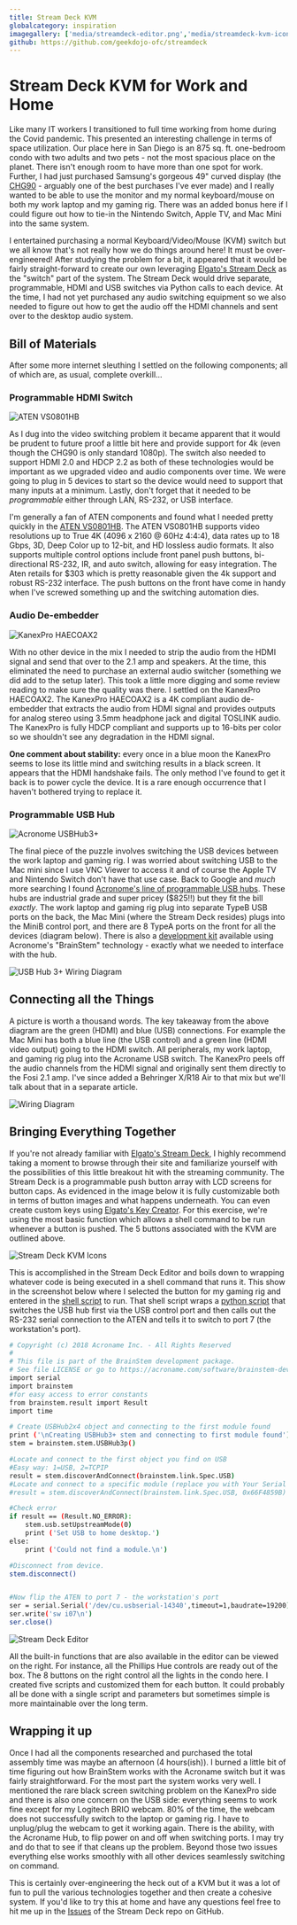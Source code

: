 ```yaml
---
title: Stream Deck KVM
globalcategory: inspiration
imagegallery: ['media/streamdeck-editor.png','media/streamdeck-kvm-icons.png','media/workstationsetup.png','media/vs0801hb.jpg','media/kanexpro.jpeg','media/s79-acrosite-str.jpg']
github: https://github.com/geekdojo-ofc/streamdeck
---
```


# Stream Deck KVM for Work and Home

Like many IT workers I transitioned to full time working from home during the Covid pandemic. This presented an interesting challenge in terms of space utilization. Our place here in San Diego is an 875 sq. ft. one-bedroom condo with two adults and two pets - not the most spacious place on the planet. There isn't enough room to have more than one spot for work. Further, I had just purchased Samsung's gorgeous 49" curved display (the [CHG90](https://www.samsung.com/us/computing/monitors/gaming/49--chg90-qled-gaming-monitor-lc49hg90dmnxza/?cid=sem-mktg-pfs-mon-us-google-na-06012022-190128-&ds_e=GOOGLE-cr:0-pl:301662614-&ds_c=FF~GMG-Specific+Models_CN~Monitors_PH~on_MK~usnat_BS~vd_PR~mon_SB~gamm_FS~lo_CA~kew_KS~ba_MT~exact-&ds_ag=AG~chg90_MK~usnat_AT~ta_MD~h_PK~roah_PB~google_AI~no_TG~mas_SA~na-&ds_k=samsung+chg90&gclid=CjwKCAjw5NqVBhAjEiwAeCa97eeV5PUPFUobw-3AqOPFOA5gRV7vgfrK-KKgO4_VWq6NtzGB8tg6GBoCEa0QAvD_BwE&gclsrc=aw.ds) - arguably one of the best purchases I've ever made) and I really wanted to be able to use the monitor and my normal keyboard/mouse on both my work laptop and my gaming rig. There was an added bonus here if I could figure out how to tie-in the Nintendo Switch, Apple TV, and Mac Mini into the same system.

I entertained purchasing a normal Keyboard/Video/Mouse (KVM) switch but we all know that's not really how we do things around here! It must be over-engineered! After studying the problem for a bit, it appeared that it would be fairly straight-forward to create our own leveraging [Elgato's Stream Deck](https://www.elgato.com/en/stream-deck) as the "switch" part of the system. The Stream Deck would drive separate, programmable, HDMI and USB switches via Python calls to each device. At the time, I had not yet purchased any audio switching equipment so we also needed to figure out how to get the audio off the HDMI channels and sent over to the desktop audio system.

## Bill of Materials

After some more internet sleuthing I settled on the following components; all of which are, as usual, complete overkill...

### Programmable HDMI Switch

![ATEN VS0801HB](media/vs0801hb.jpg)

As I dug into the video switching problem it became apparent that it would be prudent to future proof a little bit here and provide support for 4k (even though the CHG90 is only standard 1080p). The switch also needed to support HDMI 2.0 and HDCP 2.2 as both of these technologies would be important as we upgraded video and audio components over time. We were going to plug in 5 devices to start so the device would need to support that many inputs at a minimum. Lastly, don't forget that it needed to be *programmable* either through LAN, RS-232, or USB interface.

I'm generally a fan of ATEN components and found what I needed pretty quickly in the [ATEN VS0801HB](https://www.aten.com/global/en/products/professional-audiovideo/video-switches/vs0801hb/). The ATEN VS0801HB supports video resolutions up to True 4K (4096 x 2160 @ 60Hz 4:4:4), data rates up to 18 Gbps, 3D, Deep Color up to 12-bit, and HD lossless audio formats. It also supports multiple  control options include front panel push buttons, bi-directional RS-232, IR, and auto switch, allowing for easy integration. The Aten retails for $303 which is pretty reasonable given the 4k support and robust RS-232 interface. The push buttons on the front have come in handy when I've screwed something up and the switching automation dies.

### Audio De-embedder

![KanexPro HAECOAX2](media/kanexpro.jpeg)

With no other device in the mix I needed to strip the audio from the HDMI signal and send that over to the 2.1 amp and speakers. At the time, this eliminated the need to purchase an external audio switcher (something we did add to the setup later). This took a little more digging and some review reading to make sure the quality was there. I settled on the KanexPro HAECOAX2. The KanexPro HAECOAX2 is a 4K compliant audio de-embedder that extracts the audio from HDMI signal and provides outputs for analog stereo using 3.5mm headphone jack and digital TOSLINK audio. The KanexPro is fully HDCP compliant and supports up to 16-bits per color so we shouldn't see any degradation in the HDMI signal.

**One comment about stability:** every once in a blue moon the KanexPro seems to lose its little mind and switching results in a black screen. It appears that the HDMI handshake fails. The only method I've found to get it back is to power cycle the device. It is a rare enough occurrence that I haven't bothered trying to replace it.

### Programmable USB Hub

![Acronome USBHub3+](media/s79-acrosite-str.jpg)

The final piece of the puzzle involves switching the USB devices between the work laptop and gaming rig. I was worried about switching USB to the Mac mini since I use VNC Viewer to access it and of course the Apple TV and Nintendo Switch don't have that use case. Back to Google and *much* more searching I found [Acronome's line of programmable USB hubs](https://acroname.com/store/programmable-industrial-hub-s79-usbhub-3p?gclid=CjwKCAjw5NqVBhAjEiwAeCa97ZV9ndzPBxYX6b8Ue-qkOo6Mm7UXKGwwTNjFyYdTMLfdM491BRaGgxoCZoQQAvD_BwE). These hubs are industrial grade and super pricey ($825!!) but they fit the bill *exactly*. The work laptop and gaming rig plug into separate TypeB USB ports on the back, the Mac Mini (where the Stream Deck resides) plugs into the MiniB control port, and there are 8 TypeA ports on the front for all the devices (diagram below). There is also a [development kit](https://acroname.com/software/brainstem-development-kit) available using Acronome's "BrainStem" technology - exactly what we needed to interface with the hub.

![USB Hub 3+ Wiring Diagram](media/usbhub3_block_diagram.png)

## Connecting all the Things

A picture is worth a thousand words. The key takeaway from the above diagram are the green (HDMI) and blue (USB) connections. For example the Mac Mini has both a blue line (the USB control) and a green line (HDMI video output) going to the HDMI switch. All peripherals, my work laptop, and gaming rig plug into the Acroname USB switch. The KanexPro peels off the audio channels from the HDMI signal and originally sent them directly to the Fosi 2.1 amp. I've since added a Behringer X/R18 Air to that mix but we'll talk about that in a separate article.

![Wiring Diagram](media/workstationsetup.png)

## Bringing Everything Together

If you're not already familiar with [Elgato's Stream Deck](https://www.elgato.com/en/stream-deck), I highly recommend taking a moment to browse through their site and familiarize yourself with the possibilities of this little breakout hit with the streaming community. The Stream Deck is a programmable push button array with LCD screens for button caps. As evidenced in the image below it is fully customizable both in terms of button images and what happens underneath. You can even create custom keys using [Elgato's Key Creator](https://www.elgato.com/en/keycreator). For this exercise, we're using the most basic function which allows a shell command to be run whenever a button is pushed. The 5 buttons associated with the KVM are outlined above.

![Stream Deck KVM Icons](media/streamdeck-kvm-icons.png)

This is accomplished in the Stream Deck Editor and boils down to wrapping whatever code is being executed in a shell command that runs it. This show in the screenshot below where I selected the button for my gaming rig and entered in the [shell script](https://github.com/geekdojo-ofc/streamdeck/blob/main/usb-to-home-desktop.sh) to run. That shell script wraps a [python script](https://github.com/geekdojo-ofc/streamdeck/blob/main/usb-to-home-desktop.py) that switches the USB hub first via the USB control port and then calls out the RS-232 serial connection to the ATEN and tells it to switch to port 7 (the workstation's port).

```bash
# Copyright (c) 2018 Acroname Inc. - All Rights Reserved
#
# This file is part of the BrainStem development package.
# See file LICENSE or go to https://acroname.com/software/brainstem-development-kit for full license details.
import serial
import brainstem
#for easy access to error constants
from brainstem.result import Result
import time

# Create USBHub2x4 object and connecting to the first module found
print ('\nCreating USBHub3+ stem and connecting to first module found')
stem = brainstem.stem.USBHub3p()

#Locate and connect to the first object you find on USB
#Easy way: 1=USB, 2=TCPIP
result = stem.discoverAndConnect(brainstem.link.Spec.USB)
#Locate and connect to a specific module (replace you with Your Serial Number (hex))
#result = stem.discoverAndConnect(brainstem.link.Spec.USB, 0x66F4859B)

#Check error
if result == (Result.NO_ERROR):
    stem.usb.setUpstreamMode(0)
    print ('Set USB to home desktop.')
else:
    print ('Could not find a module.\n')

#Disconnect from device.
stem.disconnect()


#Now flip the ATEN to port 7 - the workstation's port
ser = serial.Serial('/dev/cu.usbserial-14340',timeout=1,baudrate=19200)
ser.write('sw i07\n')
ser.close()

```

![Stream Deck Editor](media/streamdeck-editor.png)

All the built-in functions that are also available in the editor can be viewed on the right. For instance, all the Phillips Hue controls are ready out of the box. The 8 buttons on the right control all the lights in the condo here. I created five scripts and customized them for each button. It could probably all be done with a single script and parameters but sometimes simple is more maintainable over the long term.

## Wrapping it up

Once I had all the components researched and purchased the total assembly time was maybe an afternoon (4 hours(ish)). I burned a little bit of time figuring out how BrainStem works with the Acroname switch but it was fairly straightforward. For the most part the system works very well. I mentioned the rare black screen switching problem on the KanexPro side and there is also one concern on the USB side: everything seems to work fine except for my Logitech BRIO webcam. 80% of the time, the webcam does not successfully switch to the laptop or gaming rig. I have to unplug/plug the webcam to get it working again. There is the ability, with the Acroname Hub, to flip power on and off when switching ports. I may try and do that to see if that cleans up the problem. Beyond those two issues everything else works smoothly with all other devices seamlessly switching on command.

This is certainly over-engineering the heck out of a KVM but it was a lot of fun to pull the various technologies together and then create a cohesive system. If you'd like to try this at home and have any questions feel free to hit me up in the [Issues](https://github.com/geekdojo-ofc/streamdeck/issues) of the Stream Deck repo on GitHub.
